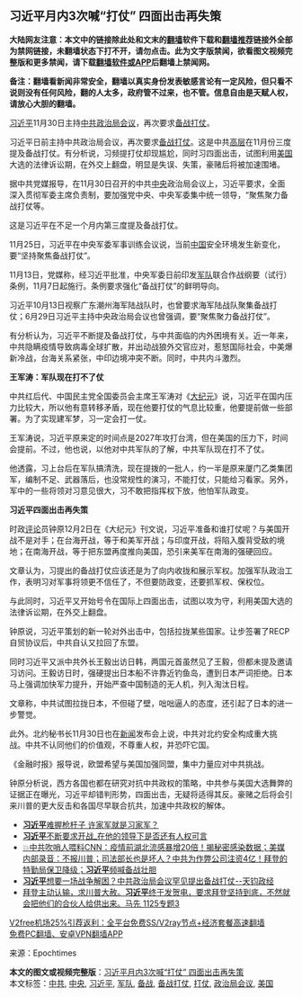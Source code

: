  <h2>习近平月内3次喊“打仗” 四面出击再失策</h2> <p class="notice"><b>大陆网友注意：本文中的链接除此处和文末的<a href="https://github.com/bannedbook/fanqiang" >翻墙</a>软件下载和<a href="https://github.com/killgcd/justmysocks/blob/master/README.md">翻墙推荐</a>链接外全部为禁网链接，未翻墙状态下打不开，请勿点击。此为文字版禁闻，欲看图文视频完整版和更多禁闻，请下载<a href="https://github.com/bannedbook/fanqiang">翻墙软件或APP</a>后翻墙上禁闻网。</p><p>备注：翻墙看新闻非常安全，翻墙以真实身份发表敏感言论有一定风险，但只看不说则没有任何风险，翻的人太多，政府管不过来，也不管。信息自由是天赋人权，请放心大胆的翻墙。</b></p>  <div class="entry"> <p id="conimg"><a href="https://www.bannedbook.org/bnews/tag/%e4%b9%a0%e8%bf%91%e5%b9%b3/" class="st_tag internal_tag" rel="tag" title="标签 习近平 下的日志">习近平</a>11月30日主持<a href="https://www.bannedbook.org/bnews/tag/%e4%b8%ad%e5%85%b1/" class="st_tag internal_tag" rel="tag" title="标签 中共 下的日志">中共</a><a href="https://www.bannedbook.org/bnews/tag/%e6%94%bf%e6%b2%bb%e5%b1%80%e4%bc%9a%e8%ae%ae/" class="st_tag internal_tag" rel="tag" title="标签 政治局会议 下的日志">政治局会议</a>，再次要求<a href="https://www.bannedbook.org/bnews/tag/%E5%A4%87%E6%88%98%E6%89%93%E4%BB%97/" class="st_tag internal_tag" rel="tag" title="标签 备战打仗 下的日志">备战打仗</a>。</p> <p>习近平日前主持中共政治局会议，再次要求<a href="https://www.bannedbook.org/bnews/tag/%E5%A4%87%E6%88%98/" class="st_tag internal_tag" rel="tag" title="标签 备战 下的日志">备战</a><a href="https://www.bannedbook.org/bnews/tag/%E6%89%93%E4%BB%97/" class="st_tag internal_tag" rel="tag" title="标签 打仗 下的日志">打仗</a>。这是中共<span class='wp_keywordlink_affiliate'><a href="https://www.bannedbook.org/bnews/ccpdope/" title="中共高层内幕" target="_blank">高层</a></span>在11月份三度提及备战打仗。有分析说，习频提打仗却现尴尬，同时习四面出击，试图利用<a href="https://www.bannedbook.org/bnews/tag/%e7%be%8e%e5%9b%bd/" class="st_tag internal_tag" rel="tag" title="标签 美国 下的日志">美国</a>大选的法律诉讼期，在外交上翻盘，明显是失误、失策，豪赌后将被加速围堵。</p> <p>据中共党媒报导，在11月30日召开的中共<a href="https://www.bannedbook.org/bnews/tag/%E4%B8%AD%E5%A4%AE/" class="st_tag internal_tag" rel="tag" title="标签 中央 下的日志">中央</a>政治局会议上，习近平要求，全面深入贯彻军委主席负责制，要加强党中央、中央军委集中统一领导，“聚焦聚力备战打仗等。</p> <p>这是习近平在不足一个月内第三度提及备战打仗。</p> <p>11月25日，习近平在中央军委军事训练会议说，当前<span class='wp_keywordlink_affiliate'><a href="https://www.bannedbook.org/" title="中国" target="_blank">中国</a></span>安全环境发生新变化，要“坚持聚焦备战打仗”。</p>  <p>11月13日，党媒称，经习近平批准，中央军委日前印发<a href="https://www.bannedbook.org/bnews/tag/%E5%86%9B%E9%98%9F/" class="st_tag internal_tag" rel="tag" title="标签 军队 下的日志">军队</a>联合作战纲要（试行）条例，11月7日起施行。条例要求强化“备战打仗”的鲜明导向。</p> <p>习近平10月13日视察广东潮州海军陆战队时，也曾要求海军陆战队聚集备战打仗；6月29日习近平主持中央政治局会议也曾强调，要“聚焦聚力备战打仗”。</p> <p>有分析认为，习近平不断提及备战打仗，与中共面临的内外困境有关。近一年来，中共隐瞒疫情导致病毒全球扩散，并出动战狼外交官应对，惹怒国际社会，中美爆新冷战，台海关系紧张，中印边境冲突不断。同时，中共内斗激烈。</p> <p><strong>王军涛：军队现在打不了仗</strong></p> <p>中共红后代、中国民主党全国委员会主席王军涛对《<span class='wp_keywordlink_affiliate'><a href="http://www.epochtimes.com/" title="大纪元" target="_blank">大纪元</a></span>》说，习近平在国内压力比较大，所以他有意转移矛盾，现在他要打仗的气息比较重，他要提前做一些部署。为了实现建军梦，习一定会打一仗。</p>  <p>王军涛说，习近平原来定的时间点是2027年攻打台湾，但在美国的压力下，时间会提前。不过，他也说，以他对中共军队的了解，中共军队现在打不了仗。</p> <p>他透露，习上台后在军队搞清洗，现在提拨的一批人，约一半是原来厦门乙类集团军，编制不足、武器落后，也没常规性的演习，不能打仗，只能给习看家。另外，军中的一些将领对习意见很大，习不敢把指挥权下放，他怕军队政变。</p> <p><strong>习近平四面出击再失策</strong></p> <p>时政<span class='wp_keywordlink_affiliate'><a href="https://www.bannedbook.org/bnews/comments/" title="新闻评论" target="_blank">评论</a></span>员钟原12月2日在《大纪元》刊文说，习近平准备和谁打仗呢？与美国开战不是对手；在台海开战，等于和美军开战；与印度开战，将陷入腹背受敌的境地；在南海开战，等于把东盟再度推向美国，恐引来美军在南海的强硬回应。</p> <p>文章认为，习提出的备战打仗应该还是为了向内收拢和展示军权。加强军队政治工作，表明习对军事将领更不信任了，不但要防政变，还要抓军权、保权位。</p>  <p>与此同时，习近平又开始号令在国际上四面出击，试图以攻为守，利用美国大选的法律诉讼期，在外交上翻盘。</p> <p>钟原说，习近平策划的新一轮对外出击中，包括拉拢某些国家。让步签署了RECP自贸协议后，中共自认又拉回了东盟。</p> <p>同时习近平又派中共外长王毅出访日韩，两国元首虽然见了王毅，但都未提及邀请习访问。王毅访日时，强硬提出日本船不许靠近钓鱼岛，遭到日本严词拒绝。日本马上强调加快军力提升，开始严查中国制造的无人机，列入淘汰日程。</p> <p>文章称，中共试图拉拢日本，不但碰了壁，咄咄逼人的态度，还引起了日本的进一步警觉。</p> <p>此外。北约秘书长11月30日也在<span class='wp_keywordlink_affiliate'><a href="https://www.bannedbook.org/" title="新闻">新闻</a></span>发布会上说，中共对北约安全构成重大挑战。中共不认同他们的价值观，不尊重人权，并恐吓它国。</p>  <p>《金融时报》报导说，欧盟希望与美国加强同盟，集中力量应对中共挑战。</p> <p>钟原分析说，西方各国也都在研究对抗中共政权的策略，中共参与美国大选舞弊的证据正在曝光，习近平却错判形势，四面出击，无疑将适得其反。豪赌之后将会引来川普的更大反击和各国尽早联合抗共，加速中共政权的解体。</p> <ul class='op-related-articles' title='相关阅读'> <li><a href='https://www.bannedbook.org/bnews/cbnews/20201202/1440837.html' target='_blank'><b>习近平</b>难握枪杆子 许家军就是习家军？</a></li> <li><a href='https://www.bannedbook.org/bnews/comments/20201202/1440830.html' target='_blank'><b>习近平</b>不断要求开战_在他的领导下是否还有人权可言</a></li> <li><a href='https://www.bannedbook.org/bnews/bannedvideo/20201202/1440752.html' target='_blank'>💥中共吹哨人喂料CNN：疫情前湖北流感暴增20倍！揭秘密感染数据；美媒内部录音：不报川普；司法部长也是坏人？中共为作弊公司注资4亿！拜登的特勤局保卫降级；<b>习近平</b>频喊备战壮胆</a></li> <li><a href='https://www.bannedbook.org/bnews/bannedvideo/20201202/1440597.html' target='_blank'><b>习近平</b>想要一场战争解困？中共政治局会议罕见提出备战打仗--天钧政经</a></li> <li><a href='https://www.bannedbook.org/bnews/bannedvideo/20201202/1440516.html' target='_blank'>拜登主动认输，求川普大赦。<b>习近平</b>终于发贺电，要求拜登坚持到底，不然就会把他们的合伙人给供出来。马先 1125专题3</a></li> </ul> <p class="texttj"> <a href="https://www.bannedbook.org/forum23/topic22702.html" target="_blank">V2free机场25%引荐返利：全平台免费SS/V2ray节点+经济套餐高速翻墙</a><br/> <a href="https://github.com/bannedbook/fanqiang/wiki/%E7%A6%81%E9%97%BB%E7%BD%91%E5%AE%89%E5%8D%93%E7%BF%BB%E5%A2%99%E6%96%B0%E9%97%BBAPP" target="_blank">免费PC翻墙、安卓VPN翻墙APP</a></p><p> 来源：Epochtimes </p><a name='sharetosocial'></a>       <div><b>本文的图文或视频完整版</b>：<a href='https://www.bannedbook.org/bnews/cnnews/20201202/1440849.html'>习近平月内3次喊“打仗” 四面出击再失策</a></div>  </div><!--END ENTRY--> <div class="postfooter"> <div>本文标签：<a href="https://www.bannedbook.org/bnews/tag/%e4%b8%ad%e5%85%b1/" rel="tag">中共</a>, <a href="https://www.bannedbook.org/bnews/tag/%E4%B8%AD%E5%A4%AE/" rel="tag">中央</a>, <a href="https://www.bannedbook.org/bnews/tag/%e4%b9%a0%e8%bf%91%e5%b9%b3/" rel="tag">习近平</a>, <a href="https://www.bannedbook.org/bnews/tag/%E5%86%9B%E9%98%9F/" rel="tag">军队</a>, <a href="https://www.bannedbook.org/bnews/tag/%E5%A4%87%E6%88%98/" rel="tag">备战</a>, <a href="https://www.bannedbook.org/bnews/tag/%E5%A4%87%E6%88%98%E6%89%93%E4%BB%97/" rel="tag">备战打仗</a>, <a href="https://www.bannedbook.org/bnews/tag/%E6%89%93%E4%BB%97/" rel="tag">打仗</a>, <a href="https://www.bannedbook.org/bnews/tag/%e6%94%bf%e6%b2%bb%e5%b1%80%e4%bc%9a%e8%ae%ae/" rel="tag">政治局会议</a>, <a href="https://www.bannedbook.org/bnews/tag/%e7%be%8e%e5%9b%bd/" rel="tag">美国</a></div>  </div><!--END POSTFOOTER--> 